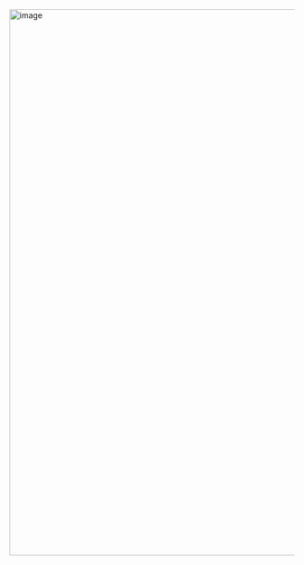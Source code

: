 <img width="965" alt="image" src="https://github.com/user-attachments/assets/9486fa7c-ec49-4369-a540-7340b4767cc9" />
